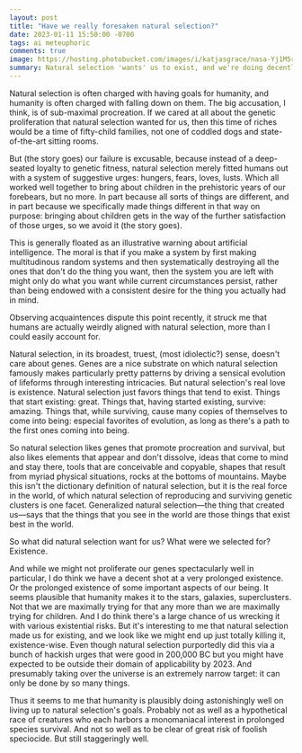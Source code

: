 ```yaml
---
layout: post
title: "Have we really foresaken natural selection?"
date: 2023-01-11 15:50:00 -0700
tags: ai meteuphoric
comments: true
image: https://hosting.photobucket.com/images/i/katjasgrace/nasa-Yj1M5riCKk4-unsplash.jpg
summary: Natural selection 'wants' us to exist, and we're doing decently well at that
---
```

Natural selection is often charged with having goals for humanity, and humanity is often charged with falling down on them. The big accusation, I think, is of sub-maximal procreation. If we cared at all about the genetic proliferation that natural selection wanted for us, then this time of riches would be a time of fifty-child families, not one of coddled dogs and state-of-the-art sitting rooms. 

But (the story goes) our failure is excusable, because instead of a deep-seated loyalty to genetic fitness, natural selection merely fitted humans out with a system of suggestive urges: hungers, fears, loves, lusts. Which all worked well together to bring about children in the prehistoric years of our forebears, but no more. In part because all sorts of things are different, and in part because we specifically made things different in that way on purpose: bringing about children gets in the way of the further satisfaction of those urges, so we avoid it (the story goes). 

This is generally floated as an illustrative warning about artificial intelligence. The moral is that if you make a system by first making multitudinous random systems and then systematically destroying all the ones that don't do the thing you want, then the system you are left with might only do what you want while current circumstances persist, rather than being endowed with a consistent desire for the thing you actually had in mind.

Observing acquaintences dispute this point recently, it struck me that humans are actually weirdly aligned with natural selection, more than I could easily account for. 

Natural selection, in its broadest, truest, (most idiolectic?) sense, doesn't care about genes. Genes are a nice substrate on which natural selection famously makes particularly pretty patterns by driving a sensical evolution of lifeforms through interesting intricacies. But natural selection's real love is existence. Natural selection just favors things that tend to exist. Things that start existing: great. Things that, having started existing, survive: amazing. Things that, while surviving, cause many copies of themselves to come into being: especial favorites of evolution, as long as there's a path to the first ones coming into being.

So natural selection likes genes that promote procreation and survival, but also likes elements that appear and don't dissolve, ideas that come to mind and stay there, tools that are conceivable and copyable, shapes that result from myriad physical situations, rocks at the bottoms of mountains. Maybe this isn't the dictionary definition of natural selection, but it is the real force in the world, of which natural selection of reproducing and surviving genetic clusters is one facet. Generalized natural selection&mdash;the thing that created us&mdash;says that the things that you see in the world are those things that exist best in the world.

So what did natural selection want for us? What were we selected for? Existence. 

And while we might not proliferate our genes spectacularly well in particular, I do think we have a decent shot at a very prolonged existence.  Or the prolonged existence of some important aspects of our being. It seems plausible that humanity makes it to the stars, galaxies, superclusters. Not that we are maximally trying for that any more than we are maximally trying for children. And I do think there's a large chance of us wrecking it with various existential risks. But it's interesting to me that natural selection made us for existing, and we look like we might end up just totally killing it, existence-wise. Even though natural selection purportedly did this via a bunch of hackish urges that were good in 200,000 BC but you might have expected to be outside their domain of applicability by 2023. And presumably taking over the universe is an extremely narrow target: it can only be done by so many things.

Thus it seems to me that humanity is plausibly doing astonishingly well on living up to natural selection's goals. Probably not as well as a hypothetical race of creatures who each harbors a monomaniacal interest in prolonged species survival. And not so well as to be clear of great risk of foolish speciocide. But still staggeringly well. 
